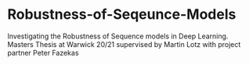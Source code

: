 # Robustness-of-Seqeunce-Models
Investigating the Robustness of Sequence models in Deep Learning. Masters Thesis at Warwick 20/21 supervised by Martin Lotz with project partner Peter Fazekas
